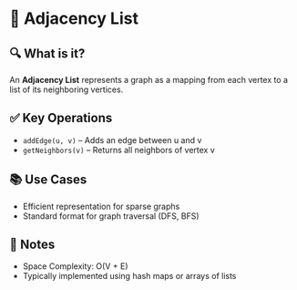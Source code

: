 # 🔗 Adjacency List

## 🔍 What is it?
An **Adjacency List** represents a graph as a mapping from each vertex to a list of its neighboring vertices.

## ✅ Key Operations
- `addEdge(u, v)` – Adds an edge between u and v
- `getNeighbors(v)` – Returns all neighbors of vertex v

## 📚 Use Cases
- Efficient representation for sparse graphs
- Standard format for graph traversal (DFS, BFS)

## 📝 Notes
- Space Complexity: O(V + E)
- Typically implemented using hash maps or arrays of lists
